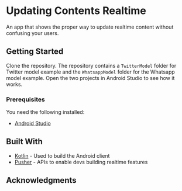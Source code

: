 # Updating Contents Realtime
An app that shows the proper way to update realtime content without confusing your users.

## Getting Started

Clone the repository. The repository contains a `TwitterModel` folder for Twitter model example and the `WhatsappModel` folder for the Whatsapp model example.
Open the two projects in Android Studio to see how it works.

### Prerequisites

You need the following installed:

* [Android Studio](https://developer.android.com/studio/index)

## Built With

* [Kotlin](https://kotlinlang.org/) - Used to build the Android client
* [Pusher](https://pusher.com/) - APIs to enable devs building realtime features

## Acknowledgments
